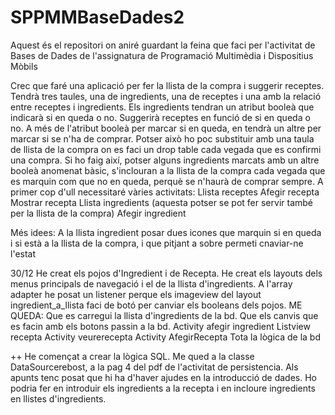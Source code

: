 # SPPMMBaseDades2
Aquest és el repositori on aniré guardant la feina que faci per l'activitat de Bases de Dades de l'assignatura de 
Programació Multimèdia i Dispositius Mòbils

Crec que faré una aplicació per fer la llista de la compra i suggerir receptes. Tendrà tres taules, una de ingredients, una de receptes i una amb la relació
entre receptes i ingredients.
Els ingredients tendran un atribut booleà que indicarà si en queda o no. Suggerirà receptes en funció de si en queda o no.
A més de l'atribut booleà per marcar si en queda, en tendrà un altre per marcar si se n'ha de comprar. Potser això ho poc substituir amb una taula
de llista de la compra on es faci un drop table cada vegada que es confirmi una compra. Si ho faig així, potser alguns ingredients marcats amb un altre
booleà anomenat bàsic, s'inclouran a la llista de la compra cada vegada que es marquin com que no en queda, perquè se  n'haurà de comprar sempre.
A primer cop d'ull necessitaré vàries activitats:
Llista receptes
Afegir recepta
Mostrar recepta
Llista ingredients (aquesta potser se pot fer servir també per la llista de la compra)
Afegir ingredient

Més idees:
A la llista ingredient posar dues icones que marquin si en queda i si està a la llista de la compra, i que pitjant a sobre permeti cnaviar-ne l'estat

30/12
He creat els pojos d'Ingredient i de Recepta. He creat els layouts dels menus principals de navegació i el de la llista d'ingredients. A l'array adapter he posat un listener perque els imageview del layout ingredient_a_llista faci de botó per canviar els booleans dels pojos.
ME QUEDA: 
Que es carregui la llista d'ingredients de la bd. 
Que els canvis que es facin amb els botons passin a la bd.
Activity afegir ingredient
Listview recepta
Activity veurerecepta
Activity AfegirRecepta
Tota la lògica de la bd

++
He començat a crear la lògica SQL. Me qued a la classe DataSourcerebost, a la pag 4 del pdf de l'activitat de persistencia.
Als apunts tenc posat que hi ha d'haver ajudes en la introducció de dades. Ho podria fer en introduir els ingredients a la recepta i en incloure ingredients en llistes d'ingredients.

